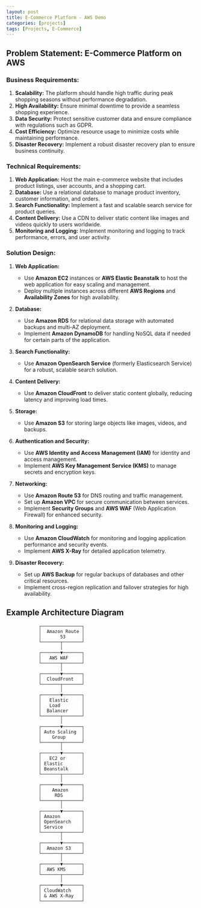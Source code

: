 ```yaml
---
layout: post
title: E-Commerce Platform - AWS Demo
categories: [projects]
tags: [Projects, E-Commerce]
---
```

## Problem Statement: E-Commerce Platform on AWS

### Business Requirements:

1. **Scalability:** The platform should handle high traffic during peak shopping seasons without performance degradation.
2. **High Availability:** Ensure minimal downtime to provide a seamless shopping experience.
3. **Data Security:** Protect sensitive customer data and ensure compliance with regulations such as GDPR.
4. **Cost Efficiency:** Optimize resource usage to minimize costs while maintaining performance.
5. **Disaster Recovery:** Implement a robust disaster recovery plan to ensure business continuity.

### Technical Requirements:

1. **Web Application:** Host the main e-commerce website that includes product listings, user accounts, and a shopping cart.
2. **Database:** Use a relational database to manage product inventory, customer information, and orders.
3. **Search Functionality:** Implement a fast and scalable search service for product queries.
4. **Content Delivery:** Use a CDN to deliver static content like images and videos quickly to users worldwide.
5. **Monitoring and Logging:** Implement monitoring and logging to track performance, errors, and user activity.

### Solution Design:

1. **Web Application:**
   - Use **Amazon EC2** instances or **AWS Elastic Beanstalk** to host the web application for easy scaling and management.
   - Deploy multiple instances across different **AWS Regions** and **Availability Zones** for high availability.

2. **Database:**
   - Use **Amazon RDS** for relational data storage with automated backups and multi-AZ deployment.
   - Implement **Amazon DynamoDB** for handling NoSQL data if needed for certain parts of the application.

3. **Search Functionality:**
   - Use **Amazon OpenSearch Service** (formerly Elasticsearch Service) for a robust, scalable search solution.

4. **Content Delivery:**
   - Use **Amazon CloudFront** to deliver static content globally, reducing latency and improving load times.

5. **Storage:**
   - Use **Amazon S3** for storing large objects like images, videos, and backups.

6. **Authentication and Security:**
   - Use **AWS Identity and Access Management (IAM)** for identity and access management.
   - Implement **AWS Key Management Service (KMS)** to manage secrets and encryption keys.

7. **Networking:**
   - Use **Amazon Route 53** for DNS routing and traffic management.
   - Set up **Amazon VPC** for secure communication between services.
   - Implement **Security Groups** and **AWS WAF** (Web Application Firewall) for enhanced security.

8. **Monitoring and Logging:**
   - Use **Amazon CloudWatch** for monitoring and logging application performance and security events.
   - Implement **AWS X-Ray** for detailed application telemetry.

9. **Disaster Recovery:**
   - Set up **AWS Backup** for regular backups of databases and other critical resources.
   - Implement cross-region replication and failover strategies for high availability.

## Example Architecture Diagram

```plaintext
            ┌───────────────┐
            │  Amazon Route │
            │       53      │
            └───────┬───────┘
                    │
            ┌───────▼───────┐
            │   AWS WAF     │
            └───────┬───────┘
                    │
            ┌───────▼───────┐
            │  CloudFront   │
            └───────┬───────┘
                    │
            ┌───────▼───────┐
            │   Elastic     │
            │   Load        │
            │  Balancer     │
            └───────┬───────┘
                    │
            ┌───────▼───────┐
            │ Auto Scaling  │
            │    Group      │
            └───────┬───────┘
                    │
            ┌───────▼───────┐
            │   EC2 or      │
            │ Elastic       │
            │ Beanstalk     │
            └───────┬───────┘
                    │
            ┌───────▼───────┐
            │    Amazon     │
            │     RDS       │
            └───────┬───────┘
                    │
            ┌───────▼───────┐
            │ Amazon        │
            │ OpenSearch    │
            │ Service       │
            └───────┬───────┘
                    │
            ┌───────▼───────┐
            │  Amazon S3    │
            └───────┬───────┘
                    │
            ┌───────▼───────┐
            │  AWS KMS      │
            └───────┬───────┘
                    │
            ┌───────▼───────┐
            │ CloudWatch    │
            │ & AWS X-Ray   │
            └───────────────┘
```